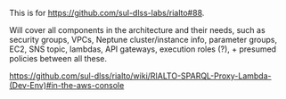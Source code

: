 This is for https://github.com/sul-dlss-labs/rialto#88.

Will cover all components in the architecture and their needs, such as security groups, VPCs, Neptune cluster/instance info, parameter groups, EC2, SNS topic, lambdas, API gateways, execution roles (?), + presumed policies between all these.

https://github.com/sul-dlss/rialto/wiki/RIALTO-SPARQL-Proxy-Lambda-(Dev-Env)#in-the-aws-console